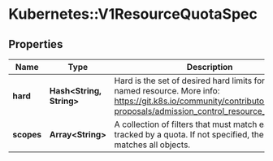 # Kubernetes::V1ResourceQuotaSpec

## Properties
Name | Type | Description | Notes
------------ | ------------- | ------------- | -------------
**hard** | **Hash&lt;String, String&gt;** | Hard is the set of desired hard limits for each named resource. More info: https://git.k8s.io/community/contributors/design-proposals/admission_control_resource_quota.md | [optional] 
**scopes** | **Array&lt;String&gt;** | A collection of filters that must match each object tracked by a quota. If not specified, the quota matches all objects. | [optional] 


